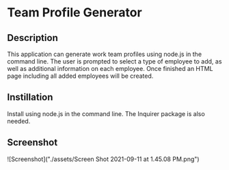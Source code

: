 # Team Profile Generator

## Description 
This application can generate work team profiles using node.js in the command line. The user is prompted to select a type of employee to add, as well as additional information on each employee. Once finished an HTML page including all added employees will be created. 

## Instillation 
Install using node.js in the command line. The Inquirer package is also needed. 

## Screenshot 
![Screenshot]("./assets/Screen Shot 2021-09-11 at 1.45.08 PM.png")
